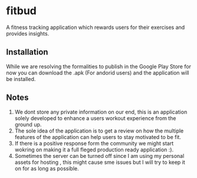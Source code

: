 # fitbud
A fitness tracking application which rewards users for their exercises and provides insights.


## Installation
While we are resolving the formalities to publish in the Google Play Store for now you can download the .apk (For andorid users) and the application will be installed.

## Notes
1. We dont store any private information on our end, this is an application solely developed to enhance a users workout experience from the ground up.
2. The sole idea of the application is to get a review on how the multiple features of the application can help users to stay motivated to be fit.
3. If there is a positive response form the community we might start wokring on making it a full fleged production ready application :).
4. Sometimes the server can be turned off since I am using my personal assets for hosting , this might cause sme issues but I will try to keep it on for as long as possible.

